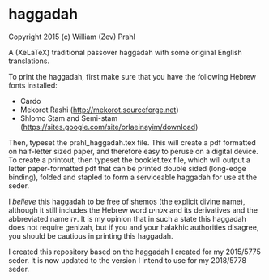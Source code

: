# haggadah

Copyright 2015 (c) William (Zev) Prahl

A (XeLaTeX) traditional passover haggadah with some original English translations.

To print the haggadah, first make sure that you have the following Hebrew fonts installed:

 - Cardo
 - Mekorot Rashi (http://mekorot.sourceforge.net)
 - Shlomo Stam and Semi-stam (https://sites.google.com/site/orlaeinayim/download)

Then, typeset the prahl_haggadah.tex file. This will create a pdf formatted on half-letter sized paper, and therefore easy to peruse on a digital device. To create a printout, then typeset the booklet.tex file, which will output a letter paper-formatted pdf that can be printed double sided (long-edge binding), folded and stapled to form a serviceable haggadah for use at the seder.

I *believe* this haggadah to be free of shemos (the explicit divine name), although it still includes the Hebrew word אלהים and its derivatives and the abbreviated name יה. It is my opinion that in such a state this haggadah does not require genizah, but if you and your halakhic authorities disagree, you should be cautious in printing this haggadah. 

I created this repository based on the haggadah I created for my 2015/5775 seder. It is now updated to the version I intend to use for my 2018/5778 seder.

